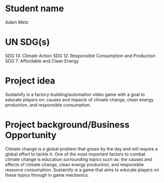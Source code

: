 # Student name
Adam Metz

# UN SDG(s)
SDG 13: Climate Action
SDG 12: Responsible Consumption and Production
SDG 7: Affordable and Clean Energy

# Project idea
Sustainify is a factory-building/automation video game with a goal to educate players on: causes and impacts of climate change, clean energy production, and responsible consumption.

# Project background/Business Opportunity
Climate change is a global problem that grows by the day and will require a global effort to tackle it. One of the most important factors to combat climate change is education surrounding topics such as: the causes and effects of climate change, clean energy production, and responsible resource consumption. Sustainify is a game that aims to educate players on these topics through in game mechanics. 
